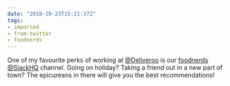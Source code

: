 ```yaml
---
date: "2018-10-23T15:21:37Z"
tags:
- imported
- from-twitter
- foodnerds
---
```

One of my favourite perks of working at [@Deliveroo](https://twitter.com/Deliveroo) is our [foodnerds](/tags/foodnerds) [@SlackHQ](https://twitter.com/SlackHQ) channel. Going on holiday? Taking a friend out in a new part of town? The epicureans in there will give you the best recommendations\!
